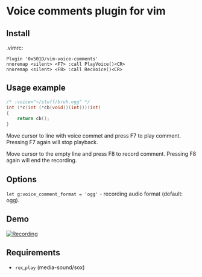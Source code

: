# Voice comments plugin for vim

## Install
.vimrc:
```vim
Plugin '0x501D/vim-voice-comments'
nnoremap <silent> <F7> :call PlayVoice()<CR>
nnoremap <silent> <F8> :call RecVoice()<CR>
```

## Usage example
```c
/* :voice="~/stuff/bruh.ogg" */
int (*c(int (*cb(void))(int)))(int)
{
    return cb();
}
```

Move cursor to line with voice commet and press F7 to play comment.
Pressing F7 again will stop playback.

Move cursor to the empty line and press F8 to record comment.
Pressing F8 again will end the recording.

## Options
`let g:voice_comment_format = 'ogg'` - recording audio format (default: ogg). 

## Demo
[![Recording](https://img.youtube.com/vi/wumX-MIJlWo/1.jpg)](https://www.youtube.com/watch?v=wumX-MIJlWo)

## Requirements
* `rec`,`play` (media-sound/sox)
